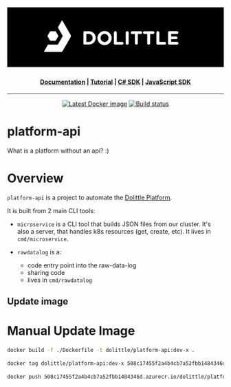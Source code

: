 <h1 align="center"><img src="https://raw.githubusercontent.com/dolittle/Documentation/master/Source/static/images/dolittle_negativ_horisontal_RGB_black.svg" alt="Dolittle"></h1>

<h4 align="center">
    <a href="https://dolittle.io">Documentation</a> |
    <a href="https://dolittle.io/docs/tutorials/getting_started/">Tutorial</a> |
    <a href="https://github.com/dolittle/DotNet.SDK">C# SDK</a> |
    <a href="https://github.com/dolittle/JavaScript.SDK">JavaScript SDK</a>
</h4>

---

<p align="center">
    <a href="https://hub.docker.com/r/dolittle/platform-api"><img src="https://img.shields.io/docker/v/dolittle/platform-api?label=dolittle%2Fplatform-api&logo=docker&sort=semver" alt="Latest Docker image"></a>
    <a href="https://github.com/dolittle/platform-api/actions/workflows/ci.yml"><img src="https://github.com/dolittle/platform-api/actions/workflows/ci.yml/badge.svg" alt="Build status"></a>
</p>

# platform-api
What is a platform without an api? :)

# Overview

`platform-api` is a project to automate the [Dolittle Platform](https://dolittle.io/docs/platform/).

It is built from 2 main CLI tools:

- `microservice` is a CLI tool that builds JSON files from our cluster. It's also a server, that handles k8s resources (get, create, etc). It lives in `cmd/microservice`.

- `rawdatalog` is a:
    - code entry point into the raw-data-log
    - sharing code
    - lives in `cmd/rawdatalog`



## Update image
# Manual Update Image

```sh
docker build -f ./Dockerfile -t dolittle/platform-api:dev-x .
```

```sh
docker tag dolittle/platform-api:dev-x 508c17455f2a4b4cb7a52fbb1484346d.azurecr.io/dolittle/platform/platform-api:dev-x
```

```sh
docker push 508c17455f2a4b4cb7a52fbb1484346d.azurecr.io/dolittle/platform/platform-api:dev-x
```
